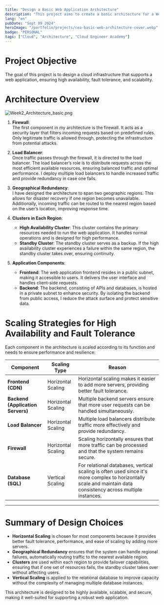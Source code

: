 ```yaml
---
title: "Design a Basic Web Application Architecture"
description: "This project aims to create a basic architecture for a Web Application."
lang: "en"
pubDate: "Sept 09 2024"
heroImage: "/portfolio/projects/cea-basic-web-architecture-cover.webp"
badge: "PERSONAL"
tags: ["Cloud", "Architecture", "Cloud Engineer Academy"]
---
```


# Project Objective

The goal of this project is to design a cloud infrastructure that supports a web application, ensuring high availability, fault tolerance, and scalability.

# Architecture Overview

![Week2_Architecture_basic.png](/portfolio/projects/Week2_Architecture_basic.png)

1. **Firewall**:  
    The first component in my architecture is the firewall. It acts as a security layer that filters incoming requests based on predefined rules. Only legitimate traffic is allowed through, protecting the infrastructure from potential attacks.
    
2. **Load Balancer**:  
    Once traffic passes through the firewall, it is directed to the load balancer. The load balancer’s role is to distribute requests across the most efficient available resources, ensuring balanced traffic and optimal performance. I deploy multiple load balancers to handle increased traffic and provide redundancy in case one fails.
    
3. **Geographical Redundancy**:  
    I have designed the architecture to span two geographic regions. This allows for disaster recovery if one region becomes unavailable. Additionally, incoming traffic can be routed to the nearest region based on the user’s location, improving response time.
    
4. **Clusters in Each Region**:
    
    - **High Availability Cluster**: This cluster contains the primary resources needed to run the web application. It handles normal operations and is designed for high performance.
    - **Standby Cluster**: The standby cluster serves as a backup. If the high availability cluster experiences a failure within the same region, the standby cluster takes over, ensuring continuity.
5. **Application Components**:
    
    - **Frontend**: The web application frontend resides in a public subnet, making it accessible to users. It delivers the user interface and handles client-side requests.
    - **Backend**: The backend, consisting of APIs and databases, is hosted in a private subnet to enhance security. By isolating the backend from public access, I reduce the attack surface and protect sensitive data.

# Scaling Strategies for High Availability and Fault Tolerance

Each component in the architecture is scaled according to its function and needs to ensure performance and resilience:



| Component                         | Scaling Type       | Reason                                                                                                                                                          |
| --------------------------------- | ------------------ | --------------------------------------------------------------------------------------------------------------------------------------------------------------- |
| **Frontend (CDN)**                | Horizontal Scaling | Horizontal scaling makes it easier to add more servers, providing better fault tolerance.                                                                       |
| **Backend (Application Servers)** | Horizontal Scaling | Multiple backend servers ensure that more user requests can be handled simultaneously.                                                                          |
| **Load Balancer**                 | Horizontal Scaling | Multiple load balancers distribute traffic more effectively and provide redundancy.                                                                             |
| **Firewall**                      | Horizontal Scaling | Scaling horizontally ensures that more traffic can be processed and that the system remains secure.                                                             |
| **Database (SQL)**                | Vertical Scaling   | For relational databases, vertical scaling is often used since it's more complex to horizontally scale and maintain data consistency across multiple instances. |

---

# Summary of Design Choices

- **Horizontal Scaling** is chosen for most components because it provides better fault tolerance, performance, and ease of scaling by adding more servers.
- **Geographical Redundancy** ensures that the system can handle regional failures, automatically routing traffic to the nearest available region.
- **Clusters** are used within each region to provide failover capabilities, ensuring that if one set of resources fails, the standby cluster takes over without affecting users.
- **Vertical Scaling** is applied to the relational database to improve capacity without the complexity of managing multiple database instances.

This architecture is designed to be highly available, scalable, and secure, making it well-suited for supporting a robust web application.
